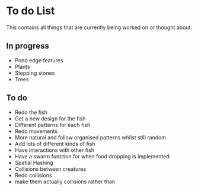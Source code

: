 # To do List
This contains all things that are currently being worked on or thought about:

## In progress
 * Pond edge features
  * Plants
  * Stepping stones
  * Trees

## To do
 * Redo the fish
  * Get a new design for the fish
  * Different patterns for each fish
  * Redo movements
   * More natural and follow organised patterns whilst still random
  * Add lots of different kinds of fish
  * Have interactions with other fish
  * Have a swarm function for when food dropping is implemented
 * Spatial Hashing
  * Collisions between creatures
 * Redo collisions
  * make them actually collisions rather than
